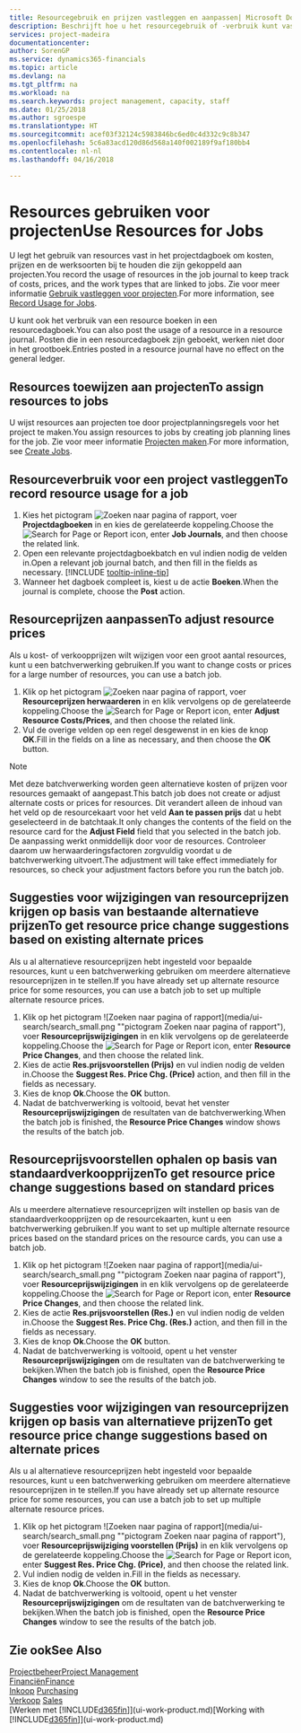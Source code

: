 ```yaml
---
title: Resourcegebruik en prijzen vastleggen en aanpassen| Microsoft Docs
description: Beschrijft hoe u het resourcegebruik of -verbruik kunt vastleggen dat is gekoppeld aan een project, om kosten, prijzen en werksoorten bij te houden en te beheren.
services: project-madeira
documentationcenter: 
author: SorenGP
ms.service: dynamics365-financials
ms.topic: article
ms.devlang: na
ms.tgt_pltfrm: na
ms.workload: na
ms.search.keywords: project management, capacity, staff
ms.date: 01/25/2018
ms.author: sgroespe
ms.translationtype: HT
ms.sourcegitcommit: acef03f32124c5983846bc6ed0c4d332c9c8b347
ms.openlocfilehash: 5c6a83acd120d86d568a140f002189f9af180bb4
ms.contentlocale: nl-nl
ms.lasthandoff: 04/16/2018

---
```

# <a name="use-resources-for-jobs"></a><span data-ttu-id="c9def-103">Resources gebruiken voor projecten</span><span class="sxs-lookup"><span data-stu-id="c9def-103">Use Resources for Jobs</span></span>
<span data-ttu-id="c9def-104">U legt het gebruik van resources vast in het projectdagboek om kosten, prijzen en de werksoorten bij te houden die zijn gekoppeld aan projecten.</span><span class="sxs-lookup"><span data-stu-id="c9def-104">You record the usage of resources in the job journal to keep track of costs, prices, and the work types that are linked to jobs.</span></span> <span data-ttu-id="c9def-105">Zie voor meer informatie [Gebruik vastleggen voor projecten](projects-how-record-job-usage.md).</span><span class="sxs-lookup"><span data-stu-id="c9def-105">For more information, see [Record Usage for Jobs](projects-how-record-job-usage.md).</span></span>

<span data-ttu-id="c9def-106">U kunt ook het verbruik van een resource boeken in een resourcedagboek.</span><span class="sxs-lookup"><span data-stu-id="c9def-106">You can also post the usage of a resource in a resource journal.</span></span> <span data-ttu-id="c9def-107">Posten die in een resourcedagboek zijn geboekt, werken niet door in het grootboek.</span><span class="sxs-lookup"><span data-stu-id="c9def-107">Entries posted in a resource journal have no effect on the general ledger.</span></span>

## <a name="to-assign-resources-to-jobs"></a><span data-ttu-id="c9def-108">Resources toewijzen aan projecten</span><span class="sxs-lookup"><span data-stu-id="c9def-108">To assign resources to jobs</span></span>
<span data-ttu-id="c9def-109">U wijst resources aan projecten toe door projectplanningsregels voor het project te maken.</span><span class="sxs-lookup"><span data-stu-id="c9def-109">You assign resources to jobs by creating job planning lines for the job.</span></span> <span data-ttu-id="c9def-110">Zie voor meer informatie [Projecten maken](projects-how-create-jobs.md).</span><span class="sxs-lookup"><span data-stu-id="c9def-110">For more information, see [Create Jobs](projects-how-create-jobs.md).</span></span>

## <a name="to-record-resource-usage-for-a-job"></a><span data-ttu-id="c9def-111">Resourceverbruik voor een project vastleggen</span><span class="sxs-lookup"><span data-stu-id="c9def-111">To record resource usage for a job</span></span>
1. <span data-ttu-id="c9def-112">Kies het pictogram ![Zoeken naar pagina of rapport](media/ui-search/search_small.png "pictogram Zoeken naar pagina of rapport"), voer **Projectdagboeken** in en kies de gerelateerde koppeling.</span><span class="sxs-lookup"><span data-stu-id="c9def-112">Choose the ![Search for Page or Report](media/ui-search/search_small.png "Search for Page or Report icon") icon, enter **Job Journals**, and then choose the related link.</span></span>
2. <span data-ttu-id="c9def-113">Open een relevante projectdagboekbatch en vul indien nodig de velden in.</span><span class="sxs-lookup"><span data-stu-id="c9def-113">Open a relevant job journal batch, and then fill in the fields as necessary.</span></span> [!INCLUDE [tooltip-inline-tip](includes/tooltip-inline-tip_md.md)]
3. <span data-ttu-id="c9def-114">Wanneer het dagboek compleet is, kiest u de actie **Boeken**.</span><span class="sxs-lookup"><span data-stu-id="c9def-114">When the journal is complete, choose the **Post** action.</span></span>

## <a name="to-adjust-resource-prices"></a><span data-ttu-id="c9def-115">Resourceprijzen aanpassen</span><span class="sxs-lookup"><span data-stu-id="c9def-115">To adjust resource prices</span></span>
<span data-ttu-id="c9def-116">Als u kost- of verkoopprijzen wilt wijzigen voor een groot aantal resources, kunt u een batchverwerking gebruiken.</span><span class="sxs-lookup"><span data-stu-id="c9def-116">If you want to change costs or prices for a large number of resources, you can use a batch job.</span></span>  

1. <span data-ttu-id="c9def-117">Klik op het pictogram ![Zoeken naar pagina of rapport](media/ui-search/search_small.png "pictogram Zoeken naar pagina of rapport"), voer **Resourceprijzen herwaarderen** in en klik vervolgens op de gerelateerde koppeling.</span><span class="sxs-lookup"><span data-stu-id="c9def-117">Choose the ![Search for Page or Report](media/ui-search/search_small.png "Search for Page or Report icon") icon, enter **Adjust Resource Costs/Prices**, and then choose the related link.</span></span>
2. <span data-ttu-id="c9def-118">Vul de overige velden op een regel desgewenst in en kies de knop **OK**.</span><span class="sxs-lookup"><span data-stu-id="c9def-118">Fill in the fields on a line as necessary, and then choose the **OK** button.</span></span>

> [!NOTE]  
>   <span data-ttu-id="c9def-119">Met deze batchverwerking worden geen alternatieve kosten of prijzen voor resources gemaakt of aangepast.</span><span class="sxs-lookup"><span data-stu-id="c9def-119">This batch job does not create or adjust alternate costs or prices for resources.</span></span> <span data-ttu-id="c9def-120">Dit verandert alleen de inhoud van het veld op de resourcekaart voor het veld **Aan te passen prijs** dat u hebt geselecteerd in de batchtaak.</span><span class="sxs-lookup"><span data-stu-id="c9def-120">It only changes the contents of the field on the resource card for the **Adjust Field** field that you selected in the batch job.</span></span> <span data-ttu-id="c9def-121">De aanpassing werkt onmiddellijk door voor de resources. Controleer daarom uw herwaarderingsfactoren zorgvuldig voordat u de batchverwerking uitvoert.</span><span class="sxs-lookup"><span data-stu-id="c9def-121">The adjustment will take effect immediately for resources, so check your adjustment factors before you run the batch job.</span></span>

## <a name="to-get-resource-price-change-suggestions-based-on-existing-alternate-prices"></a><span data-ttu-id="c9def-122">Suggesties voor wijzigingen van resourceprijzen krijgen op basis van bestaande alternatieve prijzen</span><span class="sxs-lookup"><span data-stu-id="c9def-122">To get resource price change suggestions based on existing alternate prices</span></span>
<span data-ttu-id="c9def-123">Als u al alternatieve resourceprijzen hebt ingesteld voor bepaalde resources, kunt u een batchverwerking gebruiken om meerdere alternatieve resourceprijzen in te stellen.</span><span class="sxs-lookup"><span data-stu-id="c9def-123">If you have already set up alternate resource price for some resources, you can use a batch job to set up multiple alternate resource prices.</span></span>

1. <span data-ttu-id="c9def-124">Klik op het pictogram ![Zoeken naar pagina of rapport](media/ui-search/search_small.png ""pictogram Zoeken naar pagina of rapport"), voer **Resourceprijswijzigingen** in en klik vervolgens op de gerelateerde koppeling.</span><span class="sxs-lookup"><span data-stu-id="c9def-124">Choose the ![Search for Page or Report](media/ui-search/search_small.png "Search for Page or Report icon") icon, enter **Resource Price Changes**, and then choose the related link.</span></span>
2. <span data-ttu-id="c9def-125">Kies de actie **Res.prijsvoorstellen (Prijs)** en vul indien nodig de velden in.</span><span class="sxs-lookup"><span data-stu-id="c9def-125">Choose the **Suggest Res. Price Chg. (Price)** action, and then fill in the fields as necessary.</span></span>
3. <span data-ttu-id="c9def-126">Kies de knop **Ok**.</span><span class="sxs-lookup"><span data-stu-id="c9def-126">Choose the **OK** button.</span></span>  
4. <span data-ttu-id="c9def-127">Nadat de batchverwerking is voltooid, bevat het venster **Resourceprijswijzigingen** de resultaten van de batchverwerking.</span><span class="sxs-lookup"><span data-stu-id="c9def-127">When the batch job is finished, the **Resource Price Changes** window shows the results of the batch job.</span></span>

## <a name="to-get-resource-price-change-suggestions-based-on-standard-prices"></a><span data-ttu-id="c9def-128">Resourceprijsvoorstellen ophalen op basis van standaardverkoopprijzen</span><span class="sxs-lookup"><span data-stu-id="c9def-128">To get resource price change suggestions based on standard prices</span></span>
<span data-ttu-id="c9def-129">Als u meerdere alternatieve resourceprijzen wilt instellen op basis van de standaardverkoopprijzen op de resourcekaarten, kunt u een batchverwerking gebruiken.</span><span class="sxs-lookup"><span data-stu-id="c9def-129">If you want to set up multiple alternate resource prices based on the standard prices on the resource cards, you can use a batch job.</span></span>  

1. <span data-ttu-id="c9def-130">Klik op het pictogram ![Zoeken naar pagina of rapport](media/ui-search/search_small.png ""pictogram Zoeken naar pagina of rapport"), voer **Resourceprijswijzigingen** in en klik vervolgens op de gerelateerde koppeling.</span><span class="sxs-lookup"><span data-stu-id="c9def-130">Choose the ![Search for Page or Report](media/ui-search/search_small.png "Search for Page or Report icon") icon, enter **Resource Price Changes**, and then choose the related link.</span></span>
2. <span data-ttu-id="c9def-131">Kies de actie **Res.prijsvoorstellen (Res.)** en vul indien nodig de velden in.</span><span class="sxs-lookup"><span data-stu-id="c9def-131">Choose the **Suggest Res. Price Chg. (Res.)** action, and then fill in the fields as necessary.</span></span>  
3. <span data-ttu-id="c9def-132">Kies de knop **Ok**.</span><span class="sxs-lookup"><span data-stu-id="c9def-132">Choose the **OK** button.</span></span>  
4. <span data-ttu-id="c9def-133">Nadat de batchverwerking is voltooid, opent u het venster **Resourceprijswijzigingen** om de resultaten van de batchverwerking te bekijken.</span><span class="sxs-lookup"><span data-stu-id="c9def-133">When the batch job is finished, open the **Resource Price Changes** window to see the results of the batch job.</span></span>

## <a name="to-get-resource-price-change-suggestions-based-on-alternate-prices"></a><span data-ttu-id="c9def-134">Suggesties voor wijzigingen van resourceprijzen krijgen op basis van alternatieve prijzen</span><span class="sxs-lookup"><span data-stu-id="c9def-134">To get resource price change suggestions based on alternate prices</span></span>
<span data-ttu-id="c9def-135">Als u al alternatieve resourceprijzen hebt ingesteld voor bepaalde resources, kunt u een batchverwerking gebruiken om meerdere alternatieve resourceprijzen in te stellen.</span><span class="sxs-lookup"><span data-stu-id="c9def-135">If you have already set up alternate resource price for some resources, you can use a batch job to set up multiple alternate resource prices.</span></span>

1. <span data-ttu-id="c9def-136">Klik op het pictogram ![Zoeken naar pagina of rapport](media/ui-search/search_small.png ""pictogram Zoeken naar pagina of rapport"), voer **Resourceprijswijziging voorstellen (Prijs)** in en klik vervolgens op de gerelateerde koppeling.</span><span class="sxs-lookup"><span data-stu-id="c9def-136">Choose the ![Search for Page or Report](media/ui-search/search_small.png "Search for Page or Report icon") icon, enter **Suggest Res. Price Chg. (Price)**, and then choose the related link.</span></span>  
2. <span data-ttu-id="c9def-137">Vul indien nodig de velden in.</span><span class="sxs-lookup"><span data-stu-id="c9def-137">Fill in the fields as necessary.</span></span>
3. <span data-ttu-id="c9def-138">Kies de knop **Ok**.</span><span class="sxs-lookup"><span data-stu-id="c9def-138">Choose the **OK** button.</span></span>  
4. <span data-ttu-id="c9def-139">Nadat de batchverwerking is voltooid, opent u het venster **Resourceprijswijzigingen** om de resultaten van de batchverwerking te bekijken.</span><span class="sxs-lookup"><span data-stu-id="c9def-139">When the batch job is finished, open the **Resource Price Changes** window to see the results of the batch job.</span></span>

## <a name="see-also"></a><span data-ttu-id="c9def-140">Zie ook</span><span class="sxs-lookup"><span data-stu-id="c9def-140">See Also</span></span>
[<span data-ttu-id="c9def-141">Projectbeheer</span><span class="sxs-lookup"><span data-stu-id="c9def-141">Project Management</span></span>](projects-manage-projects.md)  
[<span data-ttu-id="c9def-142">Financiën</span><span class="sxs-lookup"><span data-stu-id="c9def-142">Finance</span></span>](finance.md)  
<span data-ttu-id="c9def-143">[Inkoop](purchasing-manage-purchasing.md)       </span><span class="sxs-lookup"><span data-stu-id="c9def-143">[Purchasing](purchasing-manage-purchasing.md)       </span></span>  
<span data-ttu-id="c9def-144">[Verkoop](sales-manage-sales.md)   </span><span class="sxs-lookup"><span data-stu-id="c9def-144">[Sales](sales-manage-sales.md)   </span></span>  
<span data-ttu-id="c9def-145">[Werken met [!INCLUDE[d365fin](includes/d365fin_md.md)]](ui-work-product.md)</span><span class="sxs-lookup"><span data-stu-id="c9def-145">[Working with [!INCLUDE[d365fin](includes/d365fin_md.md)]](ui-work-product.md)</span></span>  

